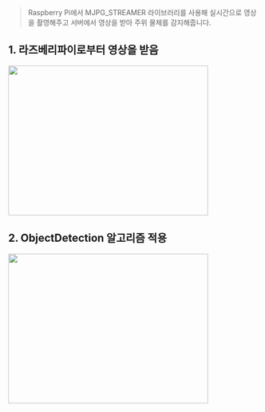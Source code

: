 >Raspberry Pi에서 MJPG_STREAMER 라이브러리를 사용해 실시간으로 영상을 촬영해주고 서버에서 영상을 받아 주위 물체를 감지해줍니다.

## 1. 라즈베리파이로부터 영상을 받음
<img src="https://user-images.githubusercontent.com/54352373/103214453-c881e000-4953-11eb-9489-da001de0b73d.png" width="400" height="300">

## 2. ObjectDetection 알고리즘 적용
<img src="https://user-images.githubusercontent.com/54352373/103214535-041caa00-4954-11eb-8add-f0589a03276c.png" width="400" height="300">
